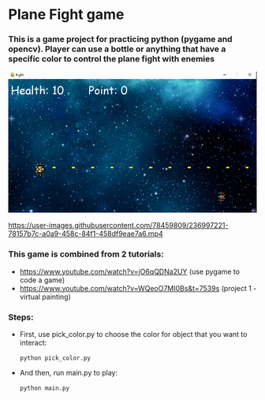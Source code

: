 # Plane Fight game
### This is a game project for practicing python (pygame and opencv). Player can use a bottle or anything that have a specific color to control the plane fight with enemies

![Game play](https://github.com/loctt12345/plane-fight/blob/main/preview/345669967_792541078884190_1461672297753302645_n.png)


https://user-images.githubusercontent.com/78459809/236997221-78157b7c-a0a9-458c-84f1-458df9eae7a6.mp4


### This game is combined from 2 tutorials:
- https://www.youtube.com/watch?v=jO6qQDNa2UY (use pygame to code a game)
- https://www.youtube.com/watch?v=WQeoO7MI0Bs&t=7539s (project 1 - virtual painting)
### Steps:
- First, use pick_color.py to choose the color for object that you want to interact:
    ```
    python pick_color.py
    ```
- And then, run main.py to play:
    ```
    python main.py
    ```




